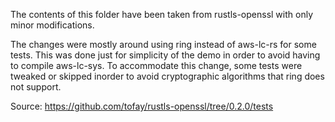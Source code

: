 The contents of this folder have been taken from rustls-openssl with only minor modifications.

The changes were mostly around using ring instead of aws-lc-rs for some tests. This was done just for simplicity
of the demo in order to avoid having to compile aws-lc-sys. To accommodate this change, some tests were tweaked
or skipped inorder to avoid cryptographic algorithms that ring does not support. 

Source: https://github.com/tofay/rustls-openssl/tree/0.2.0/tests
